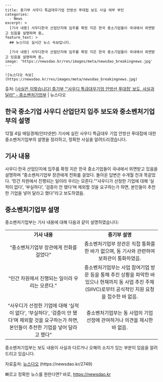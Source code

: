     ---
    title: 중기부 사우디 특급대우기업 안방선 푸대접 보도 사실 여부 부인
    categories:
      - News
    excerpt: >
      [기사 내용] 사우디한국 산업단지에 입주를 확정 지은 한국 중소기업들이 국내에서 외면받고 있음을 설명하며 중…
    feature_text: >
      ## 뉴스다오 실시간 뉴스 속보입니다.
    
      [기사 내용] 사우디한국 산업단지에 입주를 확정 지은 한국 중소기업들이 국내에서 외면받고 있음을 설명하며 중…
    image: 'https://newsdao.kr/res/images/meta/newsdao_breakingnews.jpg'
    ---
    
    ![뉴스다오 속보](https://newsdao.kr/res/images/meta/newsdao_breakingnews.jpg)

<p>출처: <a href="https://newsdao.kr/2749" rel="dofollow">[사실은 이렇습니다] 중기부 “‘사우디 특급대우기업 안방선 푸대접’ 보도, 사실과 달라” - 중소벤처기업부</a> | 뉴스다오</p>

<h2 data-ke-size="size26">한국 중소기업 사우디 산업단지 입주 보도와 중소벤처기업부의 설명</h2>
<p data-ke-size="size16">12월 4일 매일경제(인터넷판) 기사에 실린 사우디 특급대우 기업 안방선 푸대접에 대한 중소벤처기업부의 설명을 정리하고, 정확한 사실을 알려드리겠습니다.</p>

<h2 data-ke-size="size24">기사 내용</h2>
<p data-ke-size="size16">사우디·한국 산업단지에 입주를 확정 지은 한국 중소기업들이 국내에서 외면받고 있음을 설명하며 “중소벤처기업부 장관에게 전화를 걸었다. 돌아온 답변은 수개월 전과 똑같았다. ‘민간 차원에서 진행되는 일이라 우리는 모른다.”“사우디가 선정한 기업에 대해 ‘실적이 없다’, ‘부실하다’, ‘검증이 안 됐다’며 제외할 것을 요구하는가 하면, 본인들이 추천한 기업을 넣어 달라고 했다”라고 보도하였음.</p>

<h2 data-ke-size="size24">중소벤처기업부 설명</h2>
<p data-ke-size="size16">중소벤처기업부는 기사 내용에 대해 다음과 같이 설명하였습니다:</p>

<table>
    <tr>
        <td style="width: 50%; text-align: center; height: 17px;"><b>기사 내용</b></td>
        <td style="width: 50%; text-align: center; height: 17px;"><b>중기부 설명</b></td>
    </tr>
    <tr>
        <td style="text-align: center; height: 17px;">“중소벤처기업부 장관에게 전화를 걸었다”</td>
        <td style="text-align: center; height: 17px;">중소벤처기업부 장관은 직접 통화를 한 바가 없으며, 동 기사와 관련하여 보좌관이 통화하였음.</td>
    </tr>
    <tr>
        <td style="text-align: center; height: 17px;">“민간 차원에서 진행되는 일이라 우리는 모른다.”</td>
        <td style="text-align: center; height: 17px;">중소벤처기업부는 사업 참여기업 방문 등을 통해 추진 상황을 파악한 바 있으나 현재까지 동 사업 추진 주체(SIIVC)로부터 공식적인 지원 요청을 접수한 바 없음.</td>
    </tr>
    <tr>
        <td style="text-align: center; height: 17px;">“사우디가 선정한 기업에 대해 ‘실적이 없다’, ‘부실하다’, ‘검증이 안 됐다’며 제외할 것을 요구하는가 하면, 본인들이 추천한 기업을 넣어 달라고 했다”</td>
        <td style="text-align: center; height: 17px;">중소벤처기업부는 동 사업의 기업 선정에 관여하거나 의견을 제시한 바 없음.</td>
    </tr>
</table>

<p data-ke-size="size16">중소벤처기업부는 보도 내용이 사실과 다르거나 오해의 소지가 있는 부분이 있음을 알려드리고 있습니다.</p>

<p data-ke-size="size16">자료출처: <a href="https://newsdao.kr/2749">뉴스다오</a> (https://newsdao.kr/2749)</p> 

빠르고 정확한 뉴스를 원한다면? 바로, <a href="https://newsdao.kr" rel="dofollow">https://newsdao.kr</a>


    
